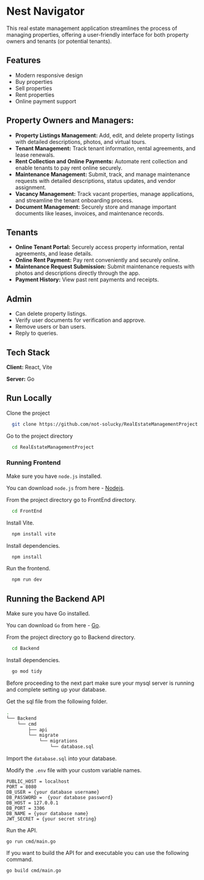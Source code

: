 
# Nest Navigator

This real estate management application streamlines the process of managing properties, offering a user-friendly interface for both property owners and tenants (or potential tenants).


## Features

- Modern responsive design
- Buy properties
- Sell properties
- Rent properties
- Online payment support

## Property Owners and Managers:

- **Property Listings Management:** Add, edit, and delete property listings with detailed descriptions, photos, and virtual tours.
- **Tenant Management:** Track tenant information, rental agreements, and lease renewals.
- **Rent Collection and Online Payments:** Automate rent collection and enable tenants to pay rent online securely.
- **Maintenance Management:** Submit, track, and manage maintenance requests with detailed descriptions, status updates, and vendor assignment.
- **Vacancy Management:** Track vacant properties, manage applications, and streamline the tenant onboarding process.
- **Document Management:** Securely store and manage important documents like leases, invoices, and maintenance records.

## Tenants 

- **Online Tenant Portal:** Securely access property information, rental agreements, and lease details.
- **Online Rent Payment:** Pay rent conveniently and securely online.
- **Maintenance Request Submission:** Submit maintenance requests with photos and descriptions directly through the app.
- **Payment History:** View past rent payments and receipts.

## Admin 

- Can delete property listings.
- Verify user documents for verification and approve.
- Remove users or ban users.
- Reply to queries.

## Tech Stack

**Client:** React, Vite

**Server:** Go


## Run Locally

Clone the project

```bash
  git clone https://github.com/not-solucky/RealEstateManagementProject.git
```

Go to the project directory

```bash
  cd RealEstateManagementProject
```
### Running Frontend
Make sure you have ```node.js``` installed.

You can download ```node.js``` from here - [Nodejs](https://nodejs.org/en/download/prebuilt-installer/current).


From the project directory go to FrontEnd directory.

```bash
  cd FrontEnd
```

Install Vite.

```bash
  npm install vite
```

Install dependencies.

```bash
  npm install
```

Run the frontend.

```bash
  npm run dev
```

## Running the Backend API
Make sure you have Go installed.

You can download ```Go``` from here - [Go](https://go.dev/doc/install).

From the project directory go to Backend directory.

```bash
  cd Backend
```

Install dependencies.

```bash
  go mod tidy
```

Before proceeding to the next part make sure your mysql server is running and complete setting up your database. 

Get the sql file from the following folder.

```bash
.
└── Backend
    └── cmd
        ├── api
        └── migrate
            └── migrations
                └── database.sql
```
Import the ``` database.sql ``` into your database.

Modify the ```.env``` file with your custom variable names.

```
PUBLIC_HOST = localhost
PORT = 8080
DB_USER = {your database username} 
DB_PASSWORD =  {your database password}
DB_HOST = 127.0.0.1
DB_PORT = 3306
DB_NAME = {your database name}
JWT_SECRET = {your secret string}
```

Run the API.

```
go run cmd/main.go
```

If you want to build the API for and executable you can use the following command.

```
go build cmd/main.go
```


